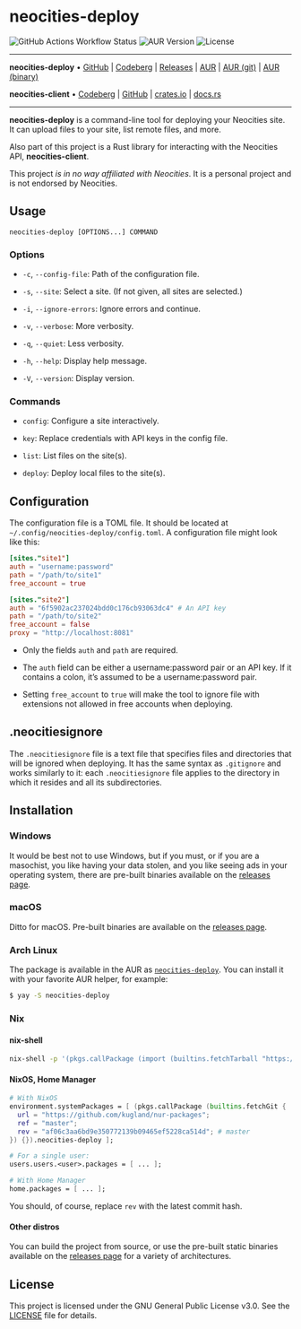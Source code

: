 # neocities-deploy

![GitHub Actions Workflow Status](https://img.shields.io/github/actions/workflow/status/kugland/neocities-deploy/.github%2Fworkflows%2Fci.yml) ![AUR Version](https://img.shields.io/aur/version/neocities-deploy) ![License](https://img.shields.io/github/license/kugland/neocities-deploy)

---

**neocities-deploy** •
[GitHub](https://github.com/kugland/neocities-deploy) |
[Codeberg](https://codeberg.org/kugland/neocities-deploy) |
[Releases](https://github.com/kugland/neocities-deploy/releases/latest) |
[AUR](https://aur.archlinux.org/packages/neocities-deploy) |
[AUR (git)](https://aur.archlinux.org/packages/neocities-deploy-git) |
[AUR (binary)](https://aur.archlinux.org/packages/neocities-deploy-bin)

**neocities-client** •
[Codeberg](https://codeberg.org/kugland/neocities-client) |
[GitHub](https://github.com/kugland/neocities-client) |
[crates.io](https://crates.io/crates/neocities-client) |
[docs.rs](https://docs.rs/neocities-client)

---

**neocities-deploy** is a command-line tool for deploying your Neocities site.
It can upload files to your site, list remote files, and more.

Also part of this project is a Rust library for interacting with the Neocities
API, **neocities-client**.

This project *is in no way affiliated with Neocities*. It is a personal project
and is not endorsed by Neocities.

## Usage

```neocities-deploy [OPTIONS...] COMMAND```

### Options

* `-c`, `--config-file`: Path of the configuration file.

* `-s`, `--site`: Select a site. (If not given, all sites are selected.)

* `-i`, `--ignore-errors`: Ignore errors and continue.

* `-v`, `--verbose`: More verbosity.

* `-q`, `--quiet`: Less verbosity.

* `-h`, `--help`: Display help message.

* `-V`, `--version`: Display version.

### Commands

* `config`: Configure a site interactively.

* `key`: Replace credentials with API keys in the config file.

* `list`: List files on the site(s).

* `deploy`: Deploy local files to the site(s).

## Configuration

The configuration file is a TOML file. It should be located at
`~/.config/neocities-deploy/config.toml`. A configuration file might look like
this:

```toml
[sites."site1"]
auth = "username:password"
path = "/path/to/site1"
free_account = true

[sites."site2"]
auth = "6f5902ac237024bdd0c176cb93063dc4" # An API key
path = "/path/to/site2"
free_account = false
proxy = "http://localhost:8081"
```

* Only the fields `auth` and `path` are required.

* The `auth` field can be either a username:password pair or an API key. If it
contains a colon, it’s assumed to be a username:password pair.

* Setting `free_account` to `true` will make the tool to ignore file with
extensions not allowed in free accounts when deploying.

## .neocitiesignore

The `.neocitiesignore` file is a text file that specifies files and directories
that will be ignored when deploying. It has the same syntax as `.gitignore` and
works similarly to it: each `.neocitiesignore` file applies to the directory in
which it resides and all its subdirectories.

## Installation

### Windows

It would be best not to use Windows, but if you must, or if you are a masochist,
you like having your data stolen, and you like seeing ads in your operating system,
there are pre-built binaries available on the [releases page](https://github.com/kugland/neocities-deploy/releases/latest).

### macOS

Ditto for macOS. Pre-built binaries are available on the [releases page](https://github.com/kugland/neocities-deploy/releases/latest).

### Arch Linux

The package is available in the AUR as [`neocities-deploy`](https://aur.archlinux.org/packages/neocities-deploy).
You can install it with your favorite AUR helper, for example:

```sh
$ yay -S neocities-deploy
```

### Nix

#### nix-shell

```sh
nix-shell -p '(pkgs.callPackage (import (builtins.fetchTarball "https://github.com/kugland/nur-packages/tarball/master")) { }).neocities-deploy'
```

#### NixOS, Home Manager

```nix
# With NixOS
environment.systemPackages = [ (pkgs.callPackage (builtins.fetchGit {
  url = "https://github.com/kugland/nur-packages";
  ref = "master";
  rev = "af06c3aa6bd9e350772139b09465ef5228ca514d"; # master
}) {}).neocities-deploy ];

# For a single user:
users.users.<user>.packages = [ ... ];

# With Home Manager
home.packages = [ ... ];
```

You should, of course, replace `rev` with the latest commit hash.

#### Other distros

You can build the project from source, or use the pre-built static binaries
available on the [releases page](https://github.com/kugland/neocities-deploy/releases/latest) for
a variety of architectures.

## License

This project is licensed under the GNU General Public License v3.0. See the
[LICENSE](LICENSE) file for details.
